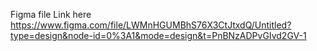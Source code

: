 Figma file Link here https://www.figma.com/file/LWMnHGUMBhS76X3CtJtxdQ/Untitled?type=design&node-id=0%3A1&mode=design&t=PnBNzADPvGIvd2GV-1
